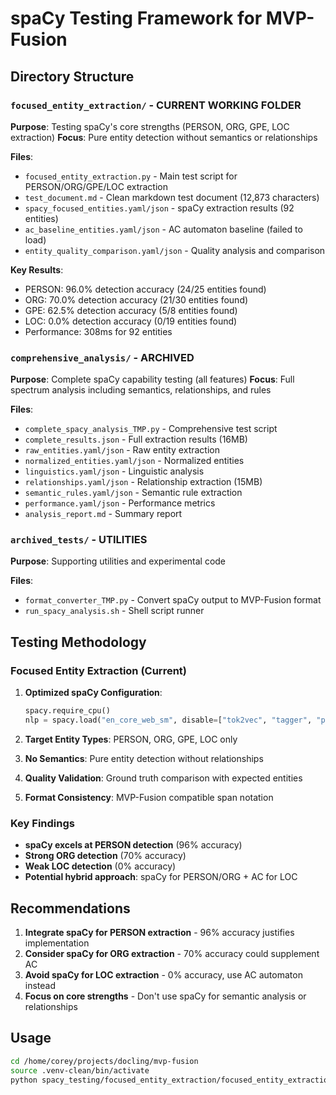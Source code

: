 # spaCy Testing Framework for MVP-Fusion

## Directory Structure

### `focused_entity_extraction/` - **CURRENT WORKING FOLDER**
**Purpose**: Testing spaCy's core strengths (PERSON, ORG, GPE, LOC extraction)
**Focus**: Pure entity detection without semantics or relationships

**Files**:
- `focused_entity_extraction.py` - Main test script for PERSON/ORG/GPE/LOC extraction
- `test_document.md` - Clean markdown test document (12,873 characters)
- `spacy_focused_entities.yaml/json` - spaCy extraction results (92 entities)
- `ac_baseline_entities.yaml/json` - AC automaton baseline (failed to load)
- `entity_quality_comparison.yaml/json` - Quality analysis and comparison

**Key Results**:
- PERSON: 96.0% detection accuracy (24/25 entities found)
- ORG: 70.0% detection accuracy (21/30 entities found)  
- GPE: 62.5% detection accuracy (5/8 entities found)
- LOC: 0.0% detection accuracy (0/19 entities found)
- Performance: 308ms for 92 entities

### `comprehensive_analysis/` - **ARCHIVED**
**Purpose**: Complete spaCy capability testing (all features)
**Focus**: Full spectrum analysis including semantics, relationships, and rules

**Files**:
- `complete_spacy_analysis_TMP.py` - Comprehensive test script
- `complete_results.json` - Full extraction results (16MB)
- `raw_entities.yaml/json` - Raw entity extraction
- `normalized_entities.yaml/json` - Normalized entities
- `linguistics.yaml/json` - Linguistic analysis
- `relationships.yaml/json` - Relationship extraction (15MB)
- `semantic_rules.yaml/json` - Semantic rule extraction
- `performance.yaml/json` - Performance metrics
- `analysis_report.md` - Summary report

### `archived_tests/` - **UTILITIES**
**Purpose**: Supporting utilities and experimental code

**Files**:
- `format_converter_TMP.py` - Convert spaCy output to MVP-Fusion format
- `run_spacy_analysis.sh` - Shell script runner

## Testing Methodology

### Focused Entity Extraction (Current)
1. **Optimized spaCy Configuration**:
   ```python
   spacy.require_cpu()
   nlp = spacy.load("en_core_web_sm", disable=["tok2vec", "tagger", "parser", "attribute_ruler", "lemmatizer"])
   ```

2. **Target Entity Types**: PERSON, ORG, GPE, LOC only
3. **No Semantics**: Pure entity detection without relationships
4. **Quality Validation**: Ground truth comparison with expected entities
5. **Format Consistency**: MVP-Fusion compatible span notation

### Key Findings
- **spaCy excels at PERSON detection** (96% accuracy)
- **Strong ORG detection** (70% accuracy) 
- **Weak LOC detection** (0% accuracy)
- **Potential hybrid approach**: spaCy for PERSON/ORG + AC for LOC

## Recommendations
1. **Integrate spaCy for PERSON extraction** - 96% accuracy justifies implementation
2. **Consider spaCy for ORG extraction** - 70% accuracy could supplement AC
3. **Avoid spaCy for LOC extraction** - 0% accuracy, use AC automaton instead
4. **Focus on core strengths** - Don't use spaCy for semantic analysis or relationships

## Usage
```bash
cd /home/corey/projects/docling/mvp-fusion
source .venv-clean/bin/activate
python spacy_testing/focused_entity_extraction/focused_entity_extraction.py
```